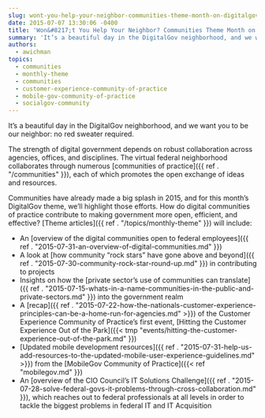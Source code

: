 ```yaml
---
slug: wont-you-help-your-neighbor-communities-theme-month-on-digitalgov
date: 2015-07-07 13:30:06 -0400
title: 'Won&#8217;t You Help Your Neighbor? Communities Theme Month on DigitalGov'
summary: 'It’s a beautiful day in the DigitalGov neighborhood, and we want you to be our neighbor: no red sweater required. The strength of digital government depends on robust collaboration across agencies, offices, and disciplines. The virtual federal neighborhood collaborates through numerous communities of practice, each of which promotes the open exchange of ideas and resources.'
authors:
  - awichman
topics:
  - communities
  - monthly-theme
  - communities
  - customer-experience-community-of-practice
  - mobile-gov-community-of-practice
  - socialgov-community
---
```


It’s a beautiful day in the DigitalGov neighborhood, and we want you to be our neighbor: no red sweater required.

The strength of digital government depends on robust collaboration across agencies, offices, and disciplines. The virtual federal neighborhood collaborates through numerous [communities of practice]({{ ref . "/communities" }}), each of which promotes the open exchange of ideas and resources.

Communities have already made a big splash in 2015, and for this month’s DigitalGov theme, we’ll highlight those efforts. How do digital communities of practice contribute to making government more open, efficient, and effective? [Theme articles]({{ ref . "/topics/monthly-theme" }}) will include:

  * An [overview of the digital communities open to federal employees]({{ ref . "2015-07-31-an-overview-of-digital-communities.md" }})
  * A look at [how community “rock stars” have gone above and beyond]({{ ref . "2015-07-30-community-rock-star-round-up.md" }}) in contributing to projects
  * Insights on how the [private sector’s use of communities can translate]({{ ref . "2015-07-15-whats-in-a-name-communities-in-the-public-and-private-sectors.md" }}) into the government realm
  * A [recap]({{ ref . "2015-07-22-how-the-nationals-customer-experience-principles-can-be-a-home-run-for-agencies.md" >}}) of the Customer Experience Community of Practice’s first event, [Hitting the Customer Experience Out of the Park]({{< tmp "events/hitting-the-customer-experience-out-of-the-park.md" }})
  * [Updated mobile development resources]({{ ref . "2015-07-31-help-us-add-resources-to-the-updated-mobile-user-experience-guidelines.md" >}}) from the [MobileGov Community of Practice]({{< ref "mobilegov.md" }})
  * An [overview of the CIO Council’s IT Solutions Challenge]({{ ref . "2015-07-28-solve-federal-govs-it-problems-through-cross-collaboration.md" }}), which reaches out to federal professionals at all levels in order to tackle the biggest problems in federal IT and IT Acquisition